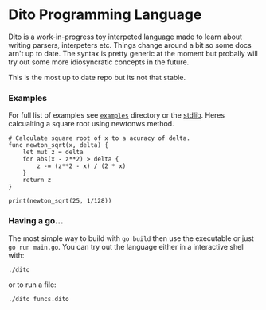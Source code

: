 # Dito Programming Language

Dito is a work-in-progress toy interpeted language made to learn about writing parsers, interpeters etc. Things change around a bit so some docs arn't up to date. The syntax is pretty generic at the moment but probally will try out some more idiosyncratic concepts in the future.

This is the most up to date repo but its not that stable.

### Examples

For full list of examples see [`examples`](examples/) directory or the [stdlib](lib/std.dito).
Heres calcualting a square root using newtonws method.

```
# Calculate square root of x to a acuracy of delta.
func newton_sqrt(x, delta) {
    let mut z = delta
    for abs(x - z**2) > delta {
        z -= (z**2 - x) / (2 * x)
    }
    return z
}

print(newton_sqrt(25, 1/128))
```


### Having a go...

The most simple way to build with `go build` then use the executable or just `go run main.go`. You can try out the language either in a interactive shell with:

    ./dito

or to run a file:

    ./dito funcs.dito

